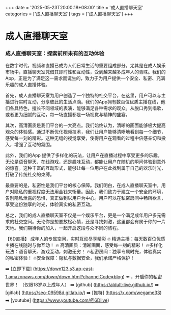 +++
date = '2025-05-23T20:00:18+08:00'
title = '成人直播聊天室'
categories = ['成人直播聊天室']
tags = ['成人直播聊天室']
+++

# 成人直播聊天室

### 成人直播聊天室：探索前所未有的互动体验

在数字时代，视频和直播已成为人们日常生活的重要组成部分。尤其是在成人娱乐市场中，直播聊天室凭借其即时性和互动性，受到越来越多成年人的青睐。我们的App，正是为了满足这一需求而诞生的，致力于为用户提供一个安全、私密、充满乐趣的成人直播体验。

首先，成人直播聊天室为用户创造了一个独特的社交平台，在这里，用户可以与主播进行实时互动，分享彼此的生活点滴。我们的App拥有数百位优质主播在线，他们各具特色，擅长不同领域的表演，能够满足各种需求的观众。从脱口秀到唱歌，或者更为细腻的互动，每一场直播都是一场视觉与精神的盛宴。

其次，高清画质是我们平台的一大亮点。我们始终认为，清晰的画面能够极大提高观众的体验感。通过不断优化视频技术，我们让用户能够清晰地看到每一个细节，感受每一刻的精彩。这种无缝的视觉享受，使得用户在观看的过程中倍感亲切和投入，增强了互动的氛围。

此外，我们的App 提供了多样化的玩法，让用户在直播过程中享受更多的乐趣。无论是语音聊天、在线游戏，还是趣味互动，都能让用户在随机的瞬间体验到意外的惊喜。这种丰富的互动形式，能够让每一位用户在此找到属于自己的欢乐时光，打破了传统社交的束缚。

最重要的是，私密性是我们平台的核心保障。我们明白，在成人直播聊天室中，用户对隐私的重视程度无法用金钱来衡量。因此，我们致力于建立一个安全的环境，告别隐私泄露的恐惧，真正做到以用户为中心。用户可以在私密房间中畅所欲言，享受这份独享的时光，体验真实的私密互动。

总之，我们的成人直播聊天室不仅是一个娱乐平台，更是一个满足成年用户多元需求的社交空间。无论你是想要放松心情，还是寻找刺激，这里都会有属于你的一片天地。我们期待你的加入，一起开启这段与众不同的旅程。

【6D直播】
成年人的专属空间，实时互动尽享精彩
🔥 精选主播：每天数百位优质主播在线随时与你互动！
🔥 高清画质：清晰画面，感受每一刻的精彩！
🔥多样化玩法：语音聊天、游戏互动，刺激无穷！
🔥私密房间：独享专属时光，体验真实的私密体验！
🔥安全保障：隐私与数据安全，我们承诺严格保护！

➡️ [立即下载] (https://down123.s3.ap-east-1.amazonaws.com/down/down.html?channelCode=blog) ⬅️ ，开启你的私密世界！
（仅限18岁以上成年人）
➡️ [github] (https://aldult-live.github.io/)
➡️ [gitlab] (https://seo-09598d.gitlab.io/)
➡️ [推特] (https://x.com/wegame33)
➡️ [youtube] (https://www.youtube.com/@6Dlive)

---
